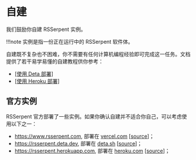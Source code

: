 # 自建

我们鼓励你自建 RSSerpent 实例。

!!!note
    实例是指一份正在运行中的 RSSerpent 软件体。

自建既不复杂也不困难，你不需要有任何计算机编程经验即可完成这一任务。文档提供了若干易学易懂的自建教程供你参考：

- [[使用 Deta 部署]](deta.md)
- [[使用 Heroku 部署]](heroku.md)

## 官方实例

RSSerpent 官方部署了一些实例。如果你确认自建并不适合你自己，可以考虑使用以下之一：

- <https://www.rsserpent.com>, 部署在 [vercel.com](https://vercel.com/) [[source](https://github.com/RSSerpent/rsserpent-deploy-vercel)]；
- <https://rsserpent.deta.dev>, 部署在 [deta.sh](https://www.deta.sh/) [[source](https://github.com/RSSerpent/rsserpent-deploy-deta)]；
- <https://rsserpent.herokuapp.com>, 部署在 [heroku.com](https://www.heroku.com/) [[source](https://github.com/RSSerpent/rsserpent-deploy-heroku)]；
